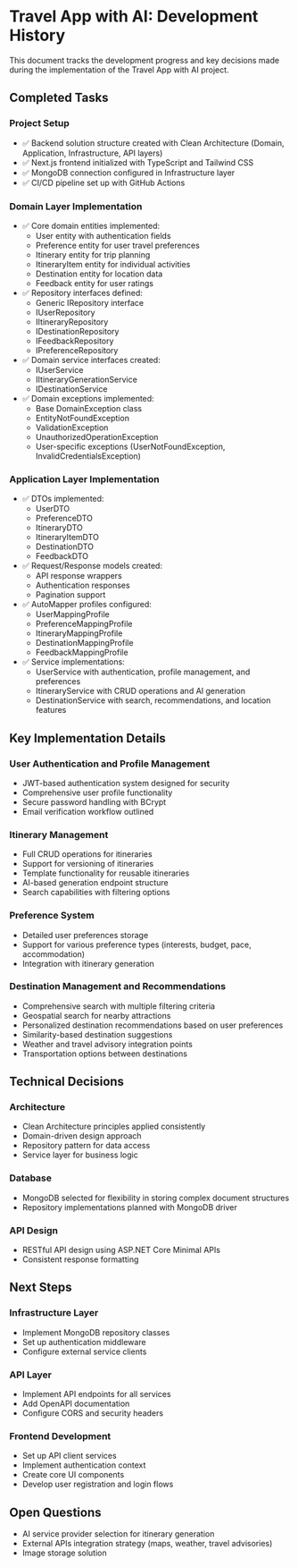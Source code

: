 # Travel App with AI: Development History

This document tracks the development progress and key decisions made during the implementation of the Travel App with AI project.

## Completed Tasks

### Project Setup
- ✅ Backend solution structure created with Clean Architecture (Domain, Application, Infrastructure, API layers)
- ✅ Next.js frontend initialized with TypeScript and Tailwind CSS
- ✅ MongoDB connection configured in Infrastructure layer
- ✅ CI/CD pipeline set up with GitHub Actions

### Domain Layer Implementation
- ✅ Core domain entities implemented:
  - User entity with authentication fields
  - Preference entity for user travel preferences
  - Itinerary entity for trip planning
  - ItineraryItem entity for individual activities
  - Destination entity for location data
  - Feedback entity for user ratings
- ✅ Repository interfaces defined:
  - Generic IRepository interface
  - IUserRepository
  - IItineraryRepository
  - IDestinationRepository
  - IFeedbackRepository
  - IPreferenceRepository
- ✅ Domain service interfaces created:
  - IUserService
  - IItineraryGenerationService
  - IDestinationService
- ✅ Domain exceptions implemented:
  - Base DomainException class
  - EntityNotFoundException
  - ValidationException
  - UnauthorizedOperationException
  - User-specific exceptions (UserNotFoundException, InvalidCredentialsException)

### Application Layer Implementation
- ✅ DTOs implemented:
  - UserDTO
  - PreferenceDTO
  - ItineraryDTO
  - ItineraryItemDTO
  - DestinationDTO
  - FeedbackDTO
- ✅ Request/Response models created:
  - API response wrappers
  - Authentication responses
  - Pagination support
- ✅ AutoMapper profiles configured:
  - UserMappingProfile
  - PreferenceMappingProfile
  - ItineraryMappingProfile
  - DestinationMappingProfile
  - FeedbackMappingProfile
- ✅ Service implementations:
  - UserService with authentication, profile management, and preferences
  - ItineraryService with CRUD operations and AI generation
  - DestinationService with search, recommendations, and location features

## Key Implementation Details

### User Authentication and Profile Management
- JWT-based authentication system designed for security
- Comprehensive user profile functionality
- Secure password handling with BCrypt
- Email verification workflow outlined

### Itinerary Management
- Full CRUD operations for itineraries
- Support for versioning of itineraries
- Template functionality for reusable itineraries
- AI-based generation endpoint structure
- Search capabilities with filtering options

### Preference System
- Detailed user preferences storage
- Support for various preference types (interests, budget, pace, accommodation)
- Integration with itinerary generation

### Destination Management and Recommendations
- Comprehensive search with multiple filtering criteria
- Geospatial search for nearby attractions
- Personalized destination recommendations based on user preferences
- Similarity-based destination suggestions
- Weather and travel advisory integration points
- Transportation options between destinations

## Technical Decisions

### Architecture
- Clean Architecture principles applied consistently
- Domain-driven design approach
- Repository pattern for data access
- Service layer for business logic

### Database
- MongoDB selected for flexibility in storing complex document structures
- Repository implementations planned with MongoDB driver

### API Design
- RESTful API design using ASP.NET Core Minimal APIs
- Consistent response formatting

## Next Steps

### Infrastructure Layer
- Implement MongoDB repository classes
- Set up authentication middleware
- Configure external service clients

### API Layer
- Implement API endpoints for all services
- Add OpenAPI documentation
- Configure CORS and security headers

### Frontend Development
- Set up API client services
- Implement authentication context
- Create core UI components
- Develop user registration and login flows

## Open Questions
- AI service provider selection for itinerary generation
- External APIs integration strategy (maps, weather, travel advisories)
- Image storage solution